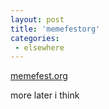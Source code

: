 ```yaml
---
layout: post
title: 'memefestorg'
categories:
 - elsewhere
---
```



<a href="http://memefest.org/">memefest.org</a>



more later i think
		



		